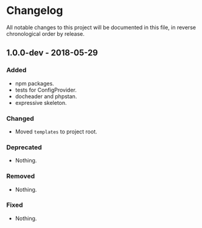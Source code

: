 # Changelog

All notable changes to this project will be documented in this file, in reverse chronological order by release.

## 1.0.0-dev - 2018-05-29

### Added

- npm packages.
- tests for ConfigProvider.
- docheader and phpstan.
- expressive skeleton.

### Changed

- Moved `templates` to project root.

### Deprecated

- Nothing.

### Removed

- Nothing.

### Fixed

- Nothing.


